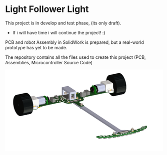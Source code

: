 # Light Follower Light

This project is in develop and test phase, (its only draft). 

* If i will have time i will continue the project! :) 


PCB and robot Assembly in SolidWork is prepared, but a real-world prototype has yet to be made.

The repository contains all the files used to create this project (PCB, Assemblies, Microcontroller Source Code)

![draftView](https://github.com/trteodor/LineFollower_Light/blob/master/Pictures/LF_Light_draft.PNG)
